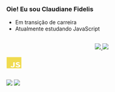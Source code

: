 ### Oie! Eu sou Claudiane Fidelis 

- Em transição de carreira
- Atualmente estudando JavaScript

##

<div align="center">
  <a href="https://github.com/claudianefidelis">
  <img height="150em" src="https://github-readme-stats.vercel.app/api?username=claudianefidelis&show_icons=true&theme=dracula&include_all_commits=true&count_private=true"/>
  <img height="150em" src="https://github-readme-stats.vercel.app/api/top-langs/?username=claudianefidelis&layout=compact&langs_count=7&theme=dracula"/>
</div>
  
<div style="display: inline_block"><br>
  <img align="center" alt="Rafa-Js" height="30" width="40" src="https://raw.githubusercontent.com/devicons/devicon/master/icons/javascript/javascript-plain.svg">
  
  ##
 <div> 
   <a href = "mailto:contatoclaudianeclauu@gmail.com"><img src="https://img.shields.io/badge/-Gmail-%23333?style=for-the-badge&logo=gmail&logoColor=orange" target="_orange"></a>
  <a href="https://www.linkedin.com/in/claudianefidelis/" target="_blank"><img src="https://img.shields.io/badge/-LinkedIn-%230077B5?style=for-the-badge&logo=linkedin&logoColor=white" target="_blank"></a> 
 <div>
